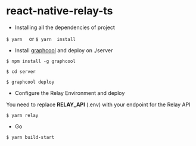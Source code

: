# react-native-relay-ts

- Installing all the dependencies of project

`$ yarn  ` or `$ yarn  install`

- Install [graphcool](https://www.graph.cool/) and deploy on ./server

`$ npm install -g graphcool `

`$ cd server`

`$ graphcool deploy`

- Configure the Relay Environment and deploy

You need to replace **RELAY_API** (.env) with your endpoint for the Relay API

`$ yarn relay`

- Go

`$ yarn build-start`
